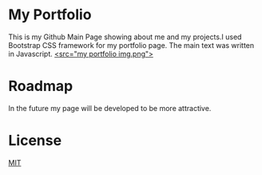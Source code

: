 # My Portfolio
This is my Github Main Page showing about me and my projects.I used Bootstrap CSS framework for my portfolio page.
The main text was written in Javascript.
<a href="https://randkhalid.github.io/"> <src="my portfolio img.png"></a>


# Roadmap
In the future my page will be developed to be more attractive.

# License
<a href ="LICENCE">MIT<a>
